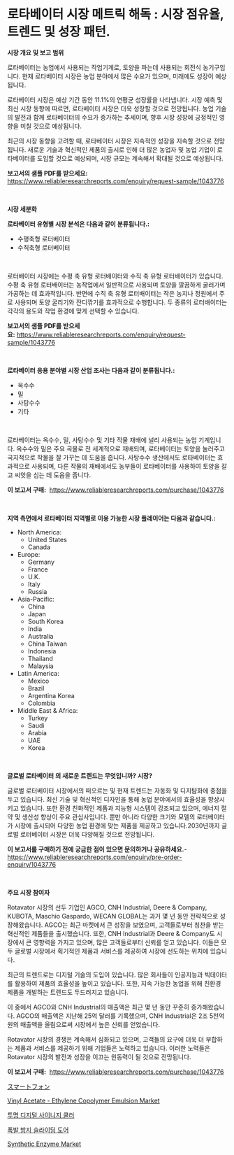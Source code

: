 <p><h1>로타베이터 시장 메트릭 해독 : 시장 점유율, 트렌드 및 성장 패턴.</h1></p><p><strong>시장 개요 및 보고 범위</strong></p>
<p><p>로타베이터는 농업에서 사용되는 작업기계로, 토양을 파는데 사용되는 회전식 농기구입니다. 현재 로타베이터 시장은 농업 분야에서 많은 수요가 있으며, 미래에도 성장이 예상됩니다. </p><p>로타베이터 시장은 예상 기간 동안 11.1%의 연평균 성장률을 나타냅니다. 시장 예측 및 최신 시장 동향에 따르면, 로타베이터 시장은 더욱 성장할 것으로 전망됩니다. 농업 기술의 발전과 함께 로타베이터의 수요가 증가하는 추세이며, 향후 시장 성장에 긍정적인 영향을 미칠 것으로 예상됩니다.</p><p>최근의 시장 동향을 고려할 때, 로타베이터 시장은 지속적인 성장을 지속할 것으로 전망됩니다. 새로운 기술과 혁신적인 제품의 출시로 인해 더 많은 농업자 및 농업 기업이 로타베이터를 도입할 것으로 예상되며, 시장 규모는 계속해서 확대될 것으로 예상됩니다.</p></p>
<p><strong>보고서의 샘플 PDF를 받으세요:</strong> <a href="https://www.reliableresearchreports.com/enquiry/request-sample/1043776">https://www.reliableresearchreports.com/enquiry/request-sample/1043776</a></p>
<p>&nbsp;</p>
<p><strong>시장 세분화</strong></p>
<p><strong>로타베이터 유형별 시장 분석은 다음과 같이 분류됩니다.:</strong></p>
<p><ul><li>수평축형 로터베이터</li><li>수직축형 로터베이터</li></ul></p>
<p>&nbsp;</p>
<p><p>로터배이터 시장에는 수평 축 유형 로터배이터와 수직 축 유형 로터배이터가 있습니다. 수평 축 유형 로터배이터는 농작업에서 일반적으로 사용되며 토양을 깔끔하게 굴러가며 가공하는 데 효과적입니다. 반면에 수직 축 유형 로터배이터는 작은 농지나 정원에서 주로 사용되며 토양 굴리기와 잔디깎기를 효과적으로 수행합니다. 두 종류의 로터배이터는 각각의 용도와 작업 환경에 맞게 선택할 수 있습니다.</p></p>
<p><strong>보고서의 샘플 PDF를 받으세요:</strong>&nbsp;<a href="https://www.reliableresearchreports.com/enquiry/request-sample/1043776">https://www.reliableresearchreports.com/enquiry/request-sample/1043776</a></p>
<p>&nbsp;</p>
<p><strong> 로타베이터 응용 분야별 시장 산업 조사는 다음과 같이 분류됩니다.:</strong></p>
<p><ul><li>옥수수</li><li>밀</li><li>사탕수수</li><li>기타</li></ul></p>
<p>&nbsp;</p>
<p><p>로타베이터는 옥수수, 밀, 사탕수수 및 기타 작물 재배에 널리 사용되는 농업 기계입니다. 옥수수와 밀은 주요 곡물로 전 세계적으로 재배되며, 로타베이터는 토양을 눌러주고 국지적으로 작물을 잘 가꾸는 데 도움을 줍니다. 사탕수수 생산에서도 로타베이터는 효과적으로 사용되며, 다른 작물의 재배에서도 농부들이 로타베이터를 사용하여 토양을 갈고 씨앗을 심는 데 도움을 줍니다.</p></p>
<p><strong>이 보고서 구매:</strong>&nbsp; <a href="https://www.reliableresearchreports.com/purchase/1043776">https://www.reliableresearchreports.com/purchase/1043776</a></p>
<p>&nbsp;</p>
<p><strong>지역 측면에서 로타베이터 지역별로 이용 가능한 시장 플레이어는 다음과 같습니다.:</strong></p>
<p><ul>
    <li>
        North America:
        <ul>
            <li>United States</li>
            <li>Canada</li>
        </ul>
    </li>
    <li>
        Europe:
        <ul>
            <li>Germany</li>
            <li>France</li>
            <li>U.K.</li>
            <li>Italy</li>
            <li>Russia</li>
        </ul>
    </li>
    <li>
        Asia-Pacific:
        <ul>
            <li>China</li>
            <li>Japan</li>
            <li>South Korea</li>
            <li>India</li>
            <li>Australia</li>
            <li>China Taiwan</li>
            <li>Indonesia</li>
            <li>Thailand</li>
            <li>Malaysia</li>
        </ul>
    </li>
    <li>
        Latin America:
        <ul>
            <li>Mexico</li>
            <li>Brazil</li>
            <li>Argentina Korea</li>
            <li>Colombia</li>
        </ul>
    </li>
    <li>
        Middle East & Africa:
        <ul>
            <li>Turkey</li>
            <li>Saudi</li>
            <li>Arabia</li>
            <li>UAE</li>
            <li>Korea</li>
        </ul>
    </li>
    </ul></p>
<p>&nbsp;</p>
<p><strong>글로벌 로타베이터 의 새로운 트렌드는 무엇입니까? 시장?</strong></p>
<p><p>글로벌 로터베이터 시장에서의 떠오르는 및 현재 트렌드는 자동화 및 디지턈화에 중점을 두고 있습니다. 최신 기술 및 혁신적인 디자인을 통해 농업 분야에서의 효율성을 향상시키고 있습니다. 또한 환경 친화적인 제품과 지능형 시스템이 강조되고 있으며, 에너지 절약 및 생산성 향상이 주요 관심사입니다. 뿐만 아니라 다양한 크기와 모델의 로터베이터가 시장에 출시되어 다양한 농업 환경에 맞는 제품을 제공하고 있습니다.2030년까지 글로벌 로터베이터 시장은 더욱 다양해질 것으로 전망됩니다.</p></p>
<p><strong>이 보고서를 구매하기 전에 궁금한 점이 있으면 문의하거나 공유하세요.</strong>- <a href="https://www.reliableresearchreports.com/enquiry/pre-order-enquiry/1043776">https://www.reliableresearchreports.com/enquiry/pre-order-enquiry/1043776</a></p>
<p>&nbsp;</p>
<p><strong>주요 시장 참여자</strong></p>
<p><p>Rotavator 시장의 선두 기업인 AGCO, CNH Industrial, Deere & Company, KUBOTA, Maschio Gaspardo, WECAN GLOBAL는 과거 몇 년 동안 전략적으로 성장해왔습니다. AGCO는 최근 마켓에서 큰 성장을 보였으며, 고객들로부터 칭찬을 받는 혁신적인 제품들을 출시했습니다. 또한, CNH Industrial과 Deere & Company도 시장에서 큰 영향력을 가지고 있으며, 많은 고객들로부터 신뢰를 얻고 있습니다. 이들은 모두 글로벌 시장에서 획기적인 제품과 서비스를 제공하여 시장에 선도하는 위치에 있습니다.</p><p>최근의 트렌드로는 디지털 기술의 도입이 있습니다. 많은 회사들이 인공지능과 빅데이터를 활용하여 제품의 효율성을 높이고 있습니다. 또한, 지속 가능한 농업을 위해 친환경 제품을 개발하는 트렌드도 두드러지고 있습니다.</p><p>이 중에서 AGCO와 CNH Industrial의 매출액은 최근 몇 년 동안 꾸준히 증가해왔습니다. AGCO의 매출액은 지난해 25억 달러를 기록했으며, CNH Industrial은 2조 5천억 원의 매출액을 올림으로써 시장에서 높은 신뢰를 얻었습니다.</p><p>Rotavator 시장의 경쟁은 계속해서 심화되고 있으며, 고객들의 요구에 더욱 더 부합하는 제품과 서비스를 제공하기 위해 기업들은 노력하고 있습니다. 이러한 노력들은 Rotavator 시장의 발전과 성장을 이끄는 원동력이 될 것으로 전망됩니다.</p></p>
<p><strong>이 보고서 구매:</strong>&nbsp;&nbsp;<a href="https://www.reliableresearchreports.com/purchase/1043776">https://www.reliableresearchreports.com/purchase/1043776</a></p>
<p><p><a href="https://github.com/ihabdkwlxs948/Market-Research-Report-List-1/blob/main/3782586192872.md">スマートフォン</a></p><p><a href="https://issuu.com/reportprime-2/docs/vinyl-acetate-ethylene-copolymer-emulsion-market-s">Vinyl Acetate - Ethylene Copolymer Emulsion Market</a></p><p><a href="https://github.com/hxzi07639916/Market-Research-Report-List-1/blob/main/7449039192597.md">투명 디지털 사이니지 쿨러</a></p><p><a href="https://medium.com/@howaoole34545/%ED%8F%AD%EB%B0%9C-%EB%B0%A9%EC%A7%80-%EC%8A%AC%EB%9D%BC%EC%9D%B4%EB%94%A9-%EB%8F%84%EC%96%B4-%EC%8B%9C%EC%9E%A5-%EC%9D%B8%EC%82%AC%EC%9D%B4%ED%8A%B8-%EC%8B%9C%EC%9E%A5-%EB%8F%99%ED%96%A5-%EC%84%B1%EC%9E%A5-2024%EB%85%84%EB%B6%80%ED%84%B0-2031%EB%85%84%EA%B9%8C%EC%A7%80-%EC%98%88%EC%B8%A1%EB%90%9C-%EA%B2%83-55e11b4ddfd4">폭발 방지 슬라이딩 도어</a></p><p><a href="https://github.com/mabutironaldo/Market-Research-Report-List-3/blob/main/synthetic-enzyme-market.md">Synthetic Enzyme Market</a></p></p>
